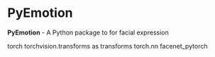# PyEmotion

**PyEmotion** - A Python package to for facial expression

torch
torchvision.transforms as transforms
torch.nn
facenet_pytorch